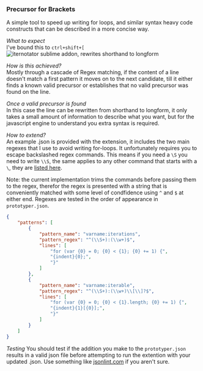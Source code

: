 ### Precursor for Brackets
A simple tool to speed up writing for loops, and similar syntax heavy code constructs that can be described in a more concise way.
  
*What to expect*  
I've bound this to `ctrl+shift+[`  
![iternotator sublime addon, rewrites shorthand to longform](http://t.co/FVNkTg4EhK)
  
*How is this achieved?*  
Mostly through a cascade of Regex matching, if the content of a line doesn't match a first pattern it moves on to the next candidate, till it either finds a known valid precursor or establishes that no valid precursor was found on the line.  

*Once a valid precursor is found*  
In this case the line can be rewritten from shorthand to longform, it only takes a small amount of information to describe what you want, but for the javascript engine to understand you extra syntax is required.

*How to extend?*  
An example .json is provided with the extension, it includes the two main regexes that I use to avoid writing for-loops. It unfortunately requires you to escape backslashed regex commands. This means if you need a `\S` you need to write `\\S`, the same applies to any other command that starts with a `\`, they are [listed here](https://developer.mozilla.org/en-US/docs/Web/JavaScript/Reference/Global_Objects/RegExp?redirectlocale=en-US&redirectslug=JavaScript%2FReference%2FGlobal_Objects%2FRegExp#Special_characters_in_regular_expressions).  
  
Note: the current implementation trims the commands before passing them to the regex, therefor the regex is presented with a string that is conveniently matched with some level of condfidence using `^` and `$` at either end. Regexes are tested in the order of appearance in `prototyper.json`.
```json
{
    "patterns": [
        {
            "pattern_name": "varname:iterations",
            "pattern_regex": "^(\\S+):(\\w+)$",
            "lines": [
                "for (var {0} = 0; {0} < {1}; {0} += 1) {",
                "{indent}{0};",
                "}"
            ]
        },
        {
            "pattern_name": "varname:iterable",
            "pattern_regex": "^(\\S+):(\\w+)\\[\\]?$",
            "lines": [
                "for (var {0} = 0; {0} < {1}.length; {0} += 1) {",
                "{indent}{1}[{0}];",
                "}"
            ]
        }
    ]
}

```

*Testing*
You should test if the addition you make to the `prototyper.json` results in a valid json file before attempting to run the extention with your updated .json. Use something like [jsonlint.com](http://jsonlint.com/) if you aren't sure.

